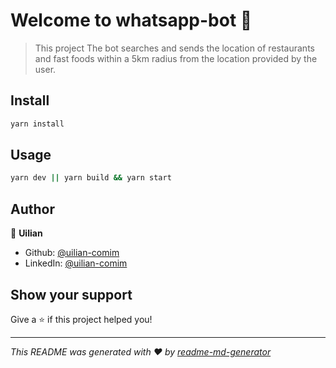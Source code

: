 # Welcome to whatsapp-bot 👋

> This project The bot searches and sends the location of restaurants and fast foods within a 5km radius from the location provided by the user.

## Install

```sh
yarn install
```

## Usage

```sh
yarn dev || yarn build && yarn start
```

## Author

👤 **Uilian**

* Github: [@uilian-comim](https://github.com/uilian-comim)
* LinkedIn: [@uilian-comim](https://linkedin.com/in/uilian-comim)

## Show your support

Give a ⭐️ if this project helped you!


***
_This README was generated with ❤️ by [readme-md-generator](https://github.com/kefranabg/readme-md-generator)_